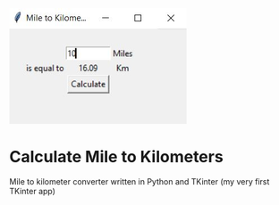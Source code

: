 ![Calculator](calculator.JPG "Calculator")
# Calculate Mile to Kilometers
Mile to kilometer converter written in Python and TKinter (my very first TKinter app)
